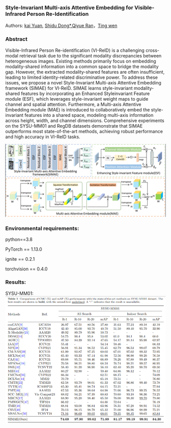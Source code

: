 ### Style-Invariant Multi-axis Attentive Embedding for Visible-Infrared Person Re-Identification

Authors: [kai Yuan](), [Shidu Dong*](),[Qiyue Ran]()，[Ting wen]()

### Abstract

Visible-Infrared Person Re-identification (VI-ReID) is a challenging cross-modal retrieval task due to the significant modality discrepancies between heterogeneous images. Existing methods primarily focus on embedding modality-shared information into a common space to bridge the modality gap. However, the extracted modality-shared features are often insufficient, leading to limited identity-related discriminative power. To address these issues, we propose a novel Style-Invariant Multi-axis Attentive Embedding framework (SIMAE) for VI-ReID. SIMAE learns style-invariant modality-shared features by incorporating an Enhanced Styleinvariant Feature module (ESF), which leverages style-invariant weight maps to guide channel and spatial attention. Furthermore, a Multi-axis Attentive Embedding module (MAE) is introduced to collaboratively embed the style-invariant features into a shared space, modeling multi-axis information across height, width, and channel dimensions. Comprehensive experiments on the SYSU-MM01 and RegDB datasets demonstrate that SIMAE outperforms most state-of-the-art methods, achieving robust performance and high accuracy in VI-ReID tasks.

![image](https://github.com/sweeter-fx/SIMAE/blob/main/images/framework.png)

### Environmental requirements:

python==3.8

PyTorch == 1.13.0

ignite == 0.2.1

torchvision == 0.4.0

### Results:
SYSU-MM01:
![image](https://github.com/sweeter-fx/SIMAE/blob/main/images/Result_1.png)

